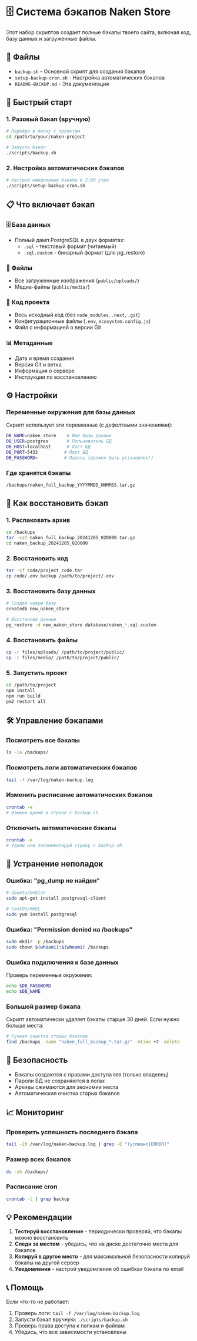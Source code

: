 # 🗄️ Система бэкапов Naken Store

Этот набор скриптов создает полные бэкапы твоего сайта, включая код, базу данных и загруженные файлы.

## 📁 Файлы

- `backup.sh` - Основной скрипт для создания бэкапов
- `setup-backup-cron.sh` - Настройка автоматических бэкапов
- `README-BACKUP.md` - Эта документация

## 🚀 Быстрый старт

### 1. Разовый бэкап (вручную)

```bash
# Перейди в папку с проектом
cd /path/to/your/naken-project

# Запусти бэкап
./scripts/backup.sh
```

### 2. Настройка автоматических бэкапов

```bash
# Настрой ежедневные бэкапы в 2:00 утра
./scripts/setup-backup-cron.sh
```

## 📋 Что включает бэкап

### 🗄️ База данных
- Полный дамп PostgreSQL в двух форматах:
  - `.sql` - текстовый формат (читаемый)
  - `.sql.custom` - бинарный формат (для pg_restore)

### 💾 Файлы
- Все загруженные изображения (`public/uploads/`)
- Медиа-файлы (`public/media/`)

### 📝 Код проекта
- Весь исходный код (без `node_modules`, `.next`, `.git`)
- Конфигурационные файлы (`.env`, `ecosystem.config.js`)
- Файл с информацией о версии Git

### 📊 Метаданные
- Дата и время создания
- Версия Git и ветка
- Информация о сервере
- Инструкции по восстановлению

## ⚙️ Настройки

### Переменные окружения для базы данных

Скрипт использует эти переменные (с дефолтными значениями):

```bash
DB_NAME=naken_store    # Имя базы данных
DB_USER=postgres       # Пользователь БД
DB_HOST=localhost      # Хост БД
DB_PORT=5432          # Порт БД
DB_PASSWORD=          # Пароль (должен быть установлен!)
```

### Где хранятся бэкапы

```bash
/backups/naken_full_backup_YYYYMMDD_HHMMSS.tar.gz
```

## 🔧 Как восстановить бэкап

### 1. Распаковать архив
```bash
cd /backups
tar -xzf naken_full_backup_20241205_020000.tar.gz
cd naken_backup_20241205_020000
```

### 2. Восстановить код
```bash
tar -xf code/project_code.tar
cp code/.env.backup /path/to/project/.env
```

### 3. Восстановить базу данных
```bash
# Создай новую базу
createdb new_naken_store

# Восстанови данные
pg_restore -d new_naken_store database/naken_*.sql.custom
```

### 4. Восстановить файлы
```bash
cp -r files/uploads/ /path/to/project/public/
cp -r files/media/ /path/to/project/public/
```

### 5. Запустить проект
```bash
cd /path/to/project
npm install
npm run build
pm2 restart all
```

## 🛠️ Управление бэкапами

### Посмотреть все бэкапы
```bash
ls -la /backups/
```

### Посмотреть логи автоматических бэкапов
```bash
tail -f /var/log/naken-backup.log
```

### Изменить расписание автоматических бэкапов
```bash
crontab -e
# Измени время в строке с backup.sh
```

### Отключить автоматические бэкапы
```bash
crontab -e
# Удали или закомментируй строку с backup.sh
```

## 🚨 Устранение неполадок

### Ошибка: "pg_dump не найден"
```bash
# Ubuntu/Debian
sudo apt-get install postgresql-client

# CentOS/RHEL
sudo yum install postgresql
```

### Ошибка: "Permission denied на /backups"
```bash
sudo mkdir -p /backups
sudo chown $(whoami):$(whoami) /backups
```

### Ошибка подключения к базе данных
Проверь переменные окружения:
```bash
echo $DB_PASSWORD
echo $DB_NAME
```

### Большой размер бэкапа
Скрипт автоматически удаляет бэкапы старше 30 дней. Если нужно больше места:
```bash
# Ручная очистка старых бэкапов
find /backups -name "naken_full_backup_*.tar.gz" -mtime +7 -delete
```

## 🔐 Безопасность

- Бэкапы создаются с правами доступа `600` (только владелец)
- Пароли БД не сохраняются в логах
- Архивы сжимаются для экономии места
- Автоматическая очистка старых бэкапов

## 📈 Мониторинг

### Проверить успешность последнего бэкапа
```bash
tail -20 /var/log/naken-backup.log | grep -E "(успешно|ERROR)"
```

### Размер всех бэкапов
```bash
du -sh /backups/
```

### Расписание cron
```bash
crontab -l | grep backup
```

## 💡 Рекомендации

1. **Тестируй восстановление** - периодически проверяй, что бэкапы можно восстановить
2. **Следи за местом** - убедись, что на диске достаточно места для бэкапов
3. **Копируй в другое место** - для максимальной безопасности копируй бэкапы на другой сервер
4. **Уведомления** - настрой уведомления об ошибках бэкапа по email

## 📞 Помощь

Если что-то не работает:
1. Проверь логи: `tail -f /var/log/naken-backup.log`
2. Запусти бэкап вручную: `./scripts/backup.sh`
3. Проверь права доступа к папкам и файлам
4. Убедись, что все зависимости установлены 